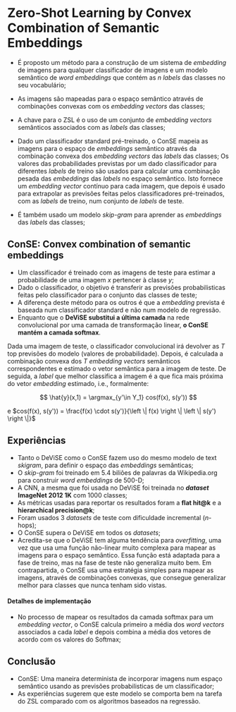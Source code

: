# Zero-Shot Learning by Convex Combination of Semantic Embeddings

* É proposto um método para a construção de um sistema de *embedding* de imagens para qualquer classificador de imagens e um modelo semântico de *word embeddings* que contém as $n$ *labels* das classes no seu vocabulário;   

* As imagens são mapeadas para o espaço semântico através de combinações convexas com os *embedding vectors* das classes;

*  A chave para o ZSL é o uso de um conjunto de *embedding vectors* semânticos associados com as *labels* das classes;

* Dado um classificador standard pré-treinado, o ConSE mapeia as imagens para o espaço de *embeddings* semântico através da combinação convexa dos *embedding vectors* das *labels* das classes; Os valores das probabilidades previstas por um dado classificador para diferentes *labels* de treino são usados para calcular uma combinação pesada das *embeddings* das *labels* no espaço semântico. Isto fornece um *embedding vector* contínuo para cada imagem, que depois é usado para extrapolar as previsões feitas pelos classificadores pré-treinados, com as *labels* de treino, num conjunto de *labels* de teste.

* É também usado um modelo *skip-gram* para aprender as *embeddings* das *labels* das classes;

## ConSE: Convex combination of semantic embeddings

* Um classificador é treinado com as imagens de teste para estimar a probabilidade de uma imagem $x$ pertencer à classe $y$;
* Dado o classificador, o objetivo é transferir as previsões probabilisticas feitas pelo classificador para o conjunto das classes de teste;
* A diferença deste método para os outros é que a *embedding* prevista é baseada num classificador standard e não num modelo de regressão.
* Enquanto que o **DeViSE substitui a última camada** na rede convolucional por uma camada de transformação linear, **o ConSE mantém a camada softmax**.
  
Dada uma imagem de teste, o classificador convolucional irá devolver as $T$ top previsões do modelo (valores de probabilidade). Depois, é calculada a combinação convexa dos $T$ *embedding vectors* semânticos correspondentes e estimado o vetor semântica para a imagem de teste. De seguida, a *label* que melhor classifica a imagem é a que fica mais próxima do vetor *embedding* estimado, i.e., formalmente:

$$
\hat{y}(x,1) = \argmax_{y'\in Y_1} cos(f(x), s(y'))
$$

e $cos(f(x), s(y')) = \frac{f(x) \cdot s(y')}{\left \|  f(x) \right \| \left \|  s(y') \right \|}$

## Experiências

* Tanto o DeViSE como o ConSE fazem uso do mesmo modelo de text *skigram*, para definir o espaço das *embeddings* semânticas;
* O *skip-gram* foi treinado em 5.4 biliões de palavras da Wikipedia.org para construir *word embeddings* de 500-D;
* A CNN, a mesma que foi usada no DeViSE foi treinada no ***dataset* ImageNet 2012 1K** com 1000 classes;
* As métricas usadas para reportar os resultados foram a **flat hit@k** e a **hierarchical precision@k**;
* Foram usados 3 *datasets* de teste com dificuldade incremental ($n$-hops);
* O ConSE supera o DeViSE em todos os *datasets*;
* Acredita-se que o DeViSE tem alguma tendência para *overfitting*, uma vez que usa uma função não-linear muito complexa para mapear as imagens para o espaço semântico. Essa função está adaptada para a fase de treino, mas na fase de teste não generaliza muito bem. Em contrapartida, o ConSE usa uma estratégia simples para mapear as imagens, através de combinações convexas, que consegue generalizar melhor para classes que nunca tenham sido vistas.

#### Detalhes de implementação

* No processo de mapear os resultados da camada softmax para um *embedding vector*, o ConSE calcula primeiro a média dos *word vectors* associados a cada *label* e depois combina a média dos vetores de acordo com os valores do Softmax;

## Conclusão
* ConSE: Uma maneira determinista de incorporar imagens num espaço semântico usando as previsões probabilisticas de um classificador;
* As experiências sugerem que este modelo se comporta bem na tarefa do ZSL comparado com os algoritmos baseados na regressão.